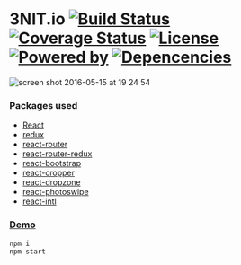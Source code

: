 # 3NIT.io [![Build Status](https://travis-ci.org/trinit/3nit-io.svg?branch=master)](https://travis-ci.org/trinit/3nit-io) [![Coverage Status](https://coveralls.io/repos/github/trinit/3nit-io/badge.svg?branch=master&test)](https://coveralls.io/github/trinit/3nit-io?branch=master) [![License](https://img.shields.io/badge/license-GPL%20v3-blue.svg)](https://img.shields.io/badge/license-GPL%20v3-blue.svg) [![Powered by](https://img.shields.io/badge/powered%20by-React-yellowgreen.svg)](https://img.shields.io/badge/powered%20by-React-yellowgreen.svg) [![Depencencies](https://david-dm.org/trinit/3nit-io.svg)](https://david-dm.org/trinit/3nit-io.svg)

![screen shot 2016-05-15 at 19 24 54](https://cloud.githubusercontent.com/assets/3637300/15275692/c1ca8b22-1ad2-11e6-9647-521406a9dbbb.png)

### Packages used

* [React](https://facebook.github.io/react/)
* [redux](https://github.com/reactjs/redux)
* [react-router](https://github.com/reactjs/react-router)
* [react-router-redux](https://github.com/reactjs/react-router-redux)
* [react-bootstrap](http://react-bootstrap.github.io/)
* [react-cropper](https://github.com/roadmanfong/react-cropper)
* [react-dropzone](https://github.com/okonet/react-dropzone)
* [react-photoswipe](https://github.com/vn38minhtran/react-photoswipe)
* [react-intl](https://github.com/yahoo/react-intl)


### [Demo](http://trinit.github.io/3nit-io/)
```
npm i
npm start
```
